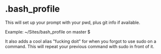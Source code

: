 # .bash_profile

This will set up your prompt with your pwd, plus git info if available.

Example:
    ~/Sites/bash_profile on master $ 

It also adds a cool alias "fucking doit" for when you forgot to use sudo on a command.  This will repeat your previous command with sudo in front of it.

